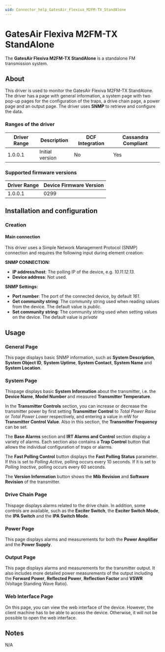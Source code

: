 ```yaml
---
uid: Connector_help_GatesAir_Flexiva_M2FM-TX_StandAlone
---
```


# GatesAir Flexiva M2FM-TX StandAlone

The **GatesAir Flexiva M2FM-TX StandAlone** is a standalone FM transmission system.

## About

This driver is used to monitor the GatesAir Flexiva M2FM-TX StandAlone. The driver has a page with general information, a system page with two pop-up pages for the configuration of the traps, a drive chain page, a power page and an output page. The driver uses **SNMP** to retrieve and configure the data.

### Ranges of the driver

| **Driver Range** | **Description** | **DCF Integration** | **Cassandra Compliant** |
|------------------|-----------------|---------------------|-------------------------|
| 1.0.0.1          | Initial version | No                  | Yes                     |

### Supported firmware versions

| **Driver Range** | **Device Firmware Version** |
|------------------|-----------------------------|
| 1.0.0.1          | 0299                        |

## Installation and configuration

### Creation

#### Main connection

This driver uses a Simple Network Management Protocol (SNMP) connection and requires the following input during element creation:

**SNMP CONNECTION:**

- **IP address/host**: The polling IP of the device, e.g. *10.11.12.13.*
- **Device address**: Not used.

**SNMP Settings:**

- **Port number**: The port of the connected device, by default *161*.
- **Get community string**: The community string used when reading values from the device. The default value is *public*.
- **Set community string**: The community string used when setting values on the device. The default value is *private*

## Usage

### General Page

This page displays basic SNMP information, such as **System Description**, **System Object ID**, **System Uptime**, **System Contact**, **System Name** and **System Location**.

### System Page

Thispage displays basic **System Information** about the transmitter, i.e. the **Device Name**, **Model Number** and measured **Transmitter Temperature**.

In the **Transmitter Controls** section, you can increase or decrease the transmitter power by first setting **Transmitter Control** to *Total Power Raise* or *Total Power Lower* respectively, and entering a value in mW for **Transmitter Control Value**. Also in this section, the **Transmitter Frequency** can be set.

The **Base Alarms** section and **IRT Alarms and Control** section display a variety of alarms. Each section also contains a **Trap Control** button that allows the individual configuration of traps or alarms.

The **Fast Polling Control** button displays the **Fast Polling Status** parameter. If this is set to *Polling Active,* polling occurs every 10 seconds. If it is set to *Polling Inactive,* polling occurs every 60 seconds.

The **Version Information** button shows the **Mib Revision** and **Software Revision** of the transmitter.

### Drive Chain Page

Thispage displays alarms related to the drive chain. In addition, some controls are available, such as the **Exciter Switch**, the **Exciter Switch Mode**, the **IPA Switch** and the **IPA Switch Mode**.

### Power Page

This page displays alarms and measurements for both the **Power Amplifier** and the **Power Supply**.

### Output Page

This page displays alarms and measurements for the transmitter output. It also includes more detailed power measurements of the output including the **Forward Power**, **Reflected Power**, **Reflection Factor** and **VSWR** (Voltage Standing Wave Ratio).

### Web Interface Page

On this page, you can view the web interface of the device. However, the client machine has to be able to access the device. Otherwise, it will not be possible to open the web interface.

## Notes

N/A
